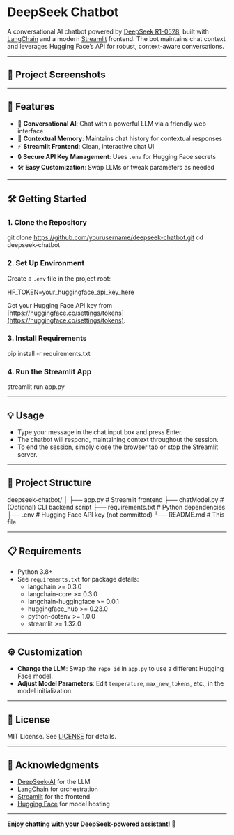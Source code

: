 # DeepSeek Chatbot

A conversational AI chatbot powered by [DeepSeek R1-0528](https://huggingface.co/deepseek-ai/DeepSeek-R1-0528), built with [LangChain](https://www.langchain.com/) and a modern [Streamlit](https://streamlit.io/) frontend. The bot maintains chat context and leverages Hugging Face’s API for robust, context-aware conversations.

---

## 📸 Project Screenshots

<!-- 
Add your project screenshots or GIFs below. 
For example:
![Chatbot UI](images/chatbot_ui.png)
![Conversation Example](images/conversation.gif)
-->

---

## 🚀 Features

- 🤖 **Conversational AI**: Chat with a powerful LLM via a friendly web interface  
- 🧠 **Contextual Memory**: Maintains chat history for contextual responses  
- ⚡ **Streamlit Frontend**: Clean, interactive chat UI  
- 🔒 **Secure API Key Management**: Uses `.env` for Hugging Face secrets  
- 🛠️ **Easy Customization**: Swap LLMs or tweak parameters as needed

---

## 🛠️ Getting Started

### 1. Clone the Repository

git clone https://github.com/yourusername/deepseek-chatbot.git
cd deepseek-chatbot

### 2. Set Up Environment

Create a `.env` file in the project root:

HF_TOKEN=your_huggingface_api_key_here


Get your Hugging Face API key from [https://huggingface.co/settings/tokens](https://huggingface.co/settings/tokens).

### 3. Install Requirements

pip install -r requirements.txt

### 4. Run the Streamlit App

streamlit run app.py

---

## 💡 Usage

- Type your message in the chat input box and press Enter.
- The chatbot will respond, maintaining context throughout the session.
- To end the session, simply close the browser tab or stop the Streamlit server.

---

## 📂 Project Structure

deepseek-chatbot/
│
├── app.py # Streamlit frontend
├── chatModel.py # (Optional) CLI backend script
├── requirements.txt # Python dependencies
├── .env # Hugging Face API key (not committed)
└── README.md # This file


---

## 📋 Requirements

- Python 3.8+
- See `requirements.txt` for package details:
    - langchain >= 0.3.0
    - langchain-core >= 0.3.0
    - langchain-huggingface >= 0.0.1
    - huggingface_hub >= 0.23.0
    - python-dotenv >= 1.0.0
    - streamlit >= 1.32.0

---

## ⚙️ Customization

- **Change the LLM**: Swap the `repo_id` in `app.py` to use a different Hugging Face model.
- **Adjust Model Parameters**: Edit `temperature`, `max_new_tokens`, etc., in the model initialization.

---

## 📄 License

MIT License. See [LICENSE](LICENSE) for details.

---

## 🙏 Acknowledgments

- [DeepSeek-AI](https://huggingface.co/deepseek-ai) for the LLM
- [LangChain](https://www.langchain.com/) for orchestration
- [Streamlit](https://streamlit.io/) for the frontend
- [Hugging Face](https://huggingface.co/) for model hosting

---

**Enjoy chatting with your DeepSeek-powered assistant! 🚀**
